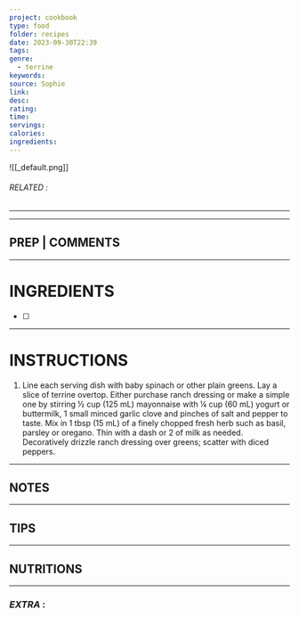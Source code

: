 ```yaml
---
project: cookbook
type: food
folder: recipes
date: 2023-09-30T22:39
tags: 
genre:
  - terrine
keywords: 
source: Sophie
link: 
desc: 
rating: 
time: 
servings: 
calories: 
ingredients:
---
```


![[_default.png]]
###### *RELATED* : 
---


---
## PREP | COMMENTS



---
# INGREDIENTS

- [ ] 

---
# INSTRUCTIONS

1. Line each serving dish with baby spinach or other plain greens. Lay a slice of terrine overtop. Either purchase ranch dressing or make a simple one by stirring ½ cup (125 mL) mayonnaise with ¼ cup (60 mL) yogurt or buttermilk, 1 small minced garlic clove and pinches of salt and pepper to taste. Mix in 1 tbsp (15 mL) of a finely chopped fresh herb such as basil, parsley or oregano. Thin with a dash or 2 of milk as needed. Decoratively drizzle ranch dressing over greens; scatter with diced peppers.

---
## NOTES



---
## TIPS



---
## NUTRITIONS



---
### *EXTRA* :



